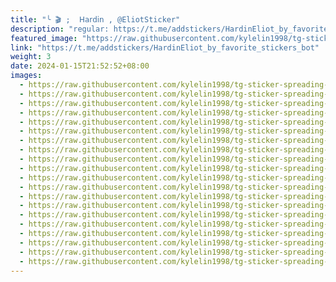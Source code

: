 ```yaml
---
title: "╰ 🎬 ;  𝖧𝖺𝗋𝖽𝗂𝗇 , @EliotSticker"
description: "regular: https://t.me/addstickers/HardinEliot_by_favorite_stickers_bot"
featured_image: "https://raw.githubusercontent.com/kylelin1998/tg-sticker-spreading-worldwide-images/main/img/4f797fd1-87de-4547-9591-b34529ae6800.jpg"
link: "https://t.me/addstickers/HardinEliot_by_favorite_stickers_bot"
weight: 3
date: 2024-01-15T21:52:52+08:00
images:
  - https://raw.githubusercontent.com/kylelin1998/tg-sticker-spreading-worldwide-images/main/img/4f797fd1-87de-4547-9591-b34529ae6800.jpg
  - https://raw.githubusercontent.com/kylelin1998/tg-sticker-spreading-worldwide-images/main/img/9a425c14-6486-482e-87c2-bde440435336.jpg
  - https://raw.githubusercontent.com/kylelin1998/tg-sticker-spreading-worldwide-images/main/img/6bbaedd3-1a9a-4fb1-bbcb-e02b9f31b4ec.jpg
  - https://raw.githubusercontent.com/kylelin1998/tg-sticker-spreading-worldwide-images/main/img/6b560815-b492-414c-a7e2-9e00a5987b51.jpg
  - https://raw.githubusercontent.com/kylelin1998/tg-sticker-spreading-worldwide-images/main/img/ae23ec8e-0afc-4419-8e74-6162f1ebd2ed.jpg
  - https://raw.githubusercontent.com/kylelin1998/tg-sticker-spreading-worldwide-images/main/img/caeb12df-6096-45cc-b8d8-9956b84cb3d7.jpg
  - https://raw.githubusercontent.com/kylelin1998/tg-sticker-spreading-worldwide-images/main/img/6564a9da-ba32-400a-a407-81bb5293e2f6.jpg
  - https://raw.githubusercontent.com/kylelin1998/tg-sticker-spreading-worldwide-images/main/img/9d36cfc9-0825-4e36-848f-2f5404169c50.jpg
  - https://raw.githubusercontent.com/kylelin1998/tg-sticker-spreading-worldwide-images/main/img/48c09ba8-390d-465e-9ceb-9f641f224e51.jpg
  - https://raw.githubusercontent.com/kylelin1998/tg-sticker-spreading-worldwide-images/main/img/8678cc5c-bf9d-46ce-8cc4-0e93785b375a.jpg
  - https://raw.githubusercontent.com/kylelin1998/tg-sticker-spreading-worldwide-images/main/img/98958687-1b2a-43bc-8bb7-24375c0303da.jpg
  - https://raw.githubusercontent.com/kylelin1998/tg-sticker-spreading-worldwide-images/main/img/a6448685-d172-482b-829b-0d536a52c0d1.jpg
  - https://raw.githubusercontent.com/kylelin1998/tg-sticker-spreading-worldwide-images/main/img/d7c8ec06-39a0-4258-89bc-f774a84bebdd.jpg
  - https://raw.githubusercontent.com/kylelin1998/tg-sticker-spreading-worldwide-images/main/img/91175b34-8bb7-4268-b53d-d1daf4e9ecbb.jpg
  - https://raw.githubusercontent.com/kylelin1998/tg-sticker-spreading-worldwide-images/main/img/5c3f43fe-cdda-4b60-ae2f-4e7276f8bf8b.jpg
  - https://raw.githubusercontent.com/kylelin1998/tg-sticker-spreading-worldwide-images/main/img/96f7ef23-19e2-4c52-8103-3f0ff8e2cd43.jpg
  - https://raw.githubusercontent.com/kylelin1998/tg-sticker-spreading-worldwide-images/main/img/8e153ea7-13a3-4d1f-8ef7-5d6a7554eaee.jpg
  - https://raw.githubusercontent.com/kylelin1998/tg-sticker-spreading-worldwide-images/main/img/b5da08f8-a57f-4430-8680-3ac57235abd4.jpg
  - https://raw.githubusercontent.com/kylelin1998/tg-sticker-spreading-worldwide-images/main/img/5f62c79d-2445-40bc-a91e-d90b8aa6889a.jpg
  - https://raw.githubusercontent.com/kylelin1998/tg-sticker-spreading-worldwide-images/main/img/763d83d8-681f-4244-9529-6fdba5fe6ff1.jpg
---
```

